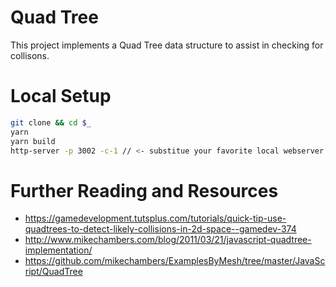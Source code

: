 # Quad Tree

This project implements a Quad Tree data structure to assist in checking for collisons.

# Local Setup
```bash
git clone && cd $_
yarn
yarn build
http-server -p 3002 -c-1 // <- substitue your favorite local webserver if you do not have `http-server` installed
```

# Further Reading and Resources
- https://gamedevelopment.tutsplus.com/tutorials/quick-tip-use-quadtrees-to-detect-likely-collisions-in-2d-space--gamedev-374
- http://www.mikechambers.com/blog/2011/03/21/javascript-quadtree-implementation/
- https://github.com/mikechambers/ExamplesByMesh/tree/master/JavaScript/QuadTree
